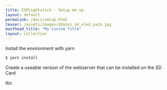 ```yaml
---
title: ESPLightstick - Setup me up
layout: default
permalink: /docs/setup.html
teaser: /assets/images/d1mini_sd_oled_pack.jpg
masthead_title: "My Custom Title"
layout: collection
---
```


Install the environment with yarn
```bash
$ yarn install
```
Create a useable version of the webserver that can be installed on the SD Card

tbc
